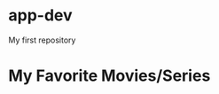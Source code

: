 # app-dev
My first repository
<html>
  <head>
  </head>
<body>
  <h1>My Favorite Movies/Series</h1>
  </body>

</html>

